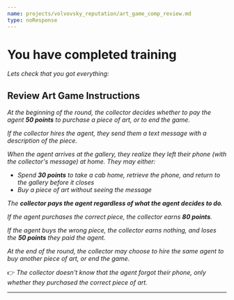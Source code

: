 ```yaml
---
name: projects/volvovsky_reputation/art_game_comp_review.md
type: noResponse
---
```


# You have completed training

_Lets check that you got everything:_

## Review Art Game Instructions

_At the beginning of the round, the collector decides whether to pay the agent **50 points** to purchase a piece of art, or to end the game._

_If the collector hires the agent, they send them a text message with a description of the piece._

_When the agent arrives at the gallery, they realize they left their phone (with the collector's message) at home. They may either:_

- _Spend **30 points** to take a cab home, retrieve the phone, and return to the gallery before it closes_
- _Buy a piece of art without seeing the message_

_The **collector pays the agent regardless of what the agent decides to do**._

_If the agent purchases the correct piece, the collector earns **80 points**._

_If the agent buys the wrong piece, the collector earns nothing, and loses the **50 points** they paid the agent._

_At the end of the round, the collector may choose to hire the same agent to buy another piece of art, or end the game._

👉 _The collector doesn't know that the agent forgot their phone, only whether they purchased the correct piece of art._

---
